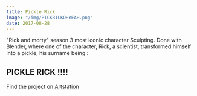 ```yaml
---
title: Pickle Rick
image: "/img/PICKRICKOHYEAH.png"
date: 2017-08-28
---
```

"Rick and morty" season 3 most iconic character Sculpting. Done with Blender, where one of the character, 
Rick, a scientist, transformed himself into a pickle, his surname being :
## PICKLE RICK !!!!
Find the project on [Artstation](https://www.artstation.com/artwork/0goZ4)

